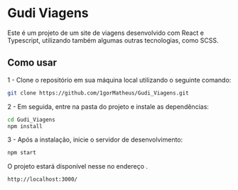 # Gudi Viagens

Este é um projeto de um site de viagens desenvolvido com React e Typescript, utilizando também algumas outras tecnologias, como SCSS.




## Como usar

1 - Clone o repositório em sua máquina local utilizando o seguinte comando:
```bash
git clone https://github.com/1gorMatheus/Gudi_Viagens.git
```
2 - Em seguida, entre na pasta do projeto e instale as dependências:
```bash
cd Gudi_Viagens
npm install
```
3 - Após a instalação, inicie o servidor de desenvolvimento:
```bash
npm start
```
O projeto estará disponível nesse no endereço .
```bash
http://localhost:3000/
```
